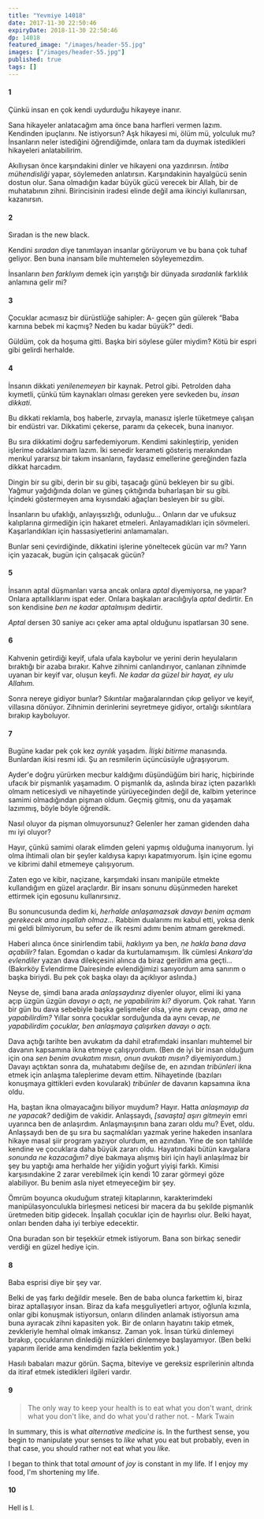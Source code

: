 ```yaml
---
title: "Yevmiye 14018"
date: 2017-11-30 22:50:46
expiryDate: 2018-11-30 22:50:46
dp: 14018
featured_image: "/images/header-55.jpg"
images: ["/images/header-55.jpg"]
published: true
tags: []
---
```




#### 1

Çünkü insan en çok kendi uydurduğu hikayeye inanır.

Sana hikayeler anlatacağım ama önce bana harfleri vermen lazım. Kendinden
ipuçlarını. Ne istiyorsun? Aşk hikayesi mi, ölüm mü, yolculuk mu? İnsanların
neler istediğini öğrendiğimde, onlara tam da duymak istedikleri hikayeleri
anlatabilirim.

Akıllıysan önce karşındakini dinler ve hikayeni ona yazdırırsın. *İntiba
mühendisliği* yapar, söylemeden anlatırsın. Karşındakinin hayalgücü senin dostun
olur. Sana olmadığın kadar büyük gücü verecek bir Allah, bir de muhatabının
zihni. Birincisinin iradesi elinde değil ama ikinciyi kullanırsan, kazanırsın.

#### 2

Sıradan is the new black. 

Kendini *sıradan* diye tanımlayan insanlar görüyorum ve bu bana çok tuhaf
geliyor. Ben buna inansam bile muhtemelen söyleyemezdim. 

İnsanların *ben farklıyım* demek için yarıştığı bir dünyada *sıradanlık*
farklılık anlamına gelir mi?

#### 3

Çocuklar acımasız bir dürüstlüğe sahipler: A- geçen gün gülerek “Baba karnına
bebek mi kaçmış? Neden bu kadar büyük?" dedi.

Güldüm, çok da hoşuma gitti. Başka biri söylese güler miydim? Kötü bir espri
gibi gelirdi herhalde.

#### 4

İnsanın dikkati *yenilenemeyen* bir kaynak. Petrol gibi. Petrolden daha
kıymetli, çünkü tüm kaynakları olması gereken yere sevkeden bu, *insan dikkati.*

Bu dikkati reklamla, boş haberle, zırvayla, manasız işlerle tüketmeye çalışan
bir endüstri var. Dikkatimi çekerse, paramı da çekecek, buna inanıyor. 

Bu sıra dikkatimi doğru sarfedemiyorum. Kendimi sakinleştirip, yeniden işlerime
odaklanmam lazım. İki senedir kerameti gösteriş merakından menkul yararsız bir
takım insanların, faydasız emellerine gereğinden fazla dikkat harcadım.

Dingin bir su gibi, derin bir su gibi, taşacağı günü bekleyen bir su gibi.
Yağmur yağdığında dolan ve güneş çıktığında buharlaşan bir su gibi. İçindeki
göstermeyen ama kıyısındaki ağaçları besleyen bir su gibi. 

İnsanların bu ufaklığı, anlayışsızlığı, odunluğu... Onların dar ve ufuksuz
kalıplarına girmediğin için hakaret etmeleri. Anlayamadıkları için sövmeleri.
Kaşarlandıkları için hassasiyetlerini anlamamaları. 

Bunlar seni çevirdiğinde, dikkatini işlerine yöneltecek gücün var mı? Yarın için
yazacak, bugün için çalışacak gücün? 

#### 5

İnsanın aptal düşmanları varsa ancak onlara *aptal* diyemiyorsa, ne yapar?
Onlara aptallıklarını ispat eder. Onlara başkaları aracılığıyla *aptal*
dedirtir. En son kendisine *ben ne kadar aptalmışım* dedirtir.

*Aptal* dersen 30 saniye acı çeker ama aptal olduğunu ispatlarsan 30 sene.

#### 6

Kahvenin getirdiği keyif, ufala ufala kaybolur ve yerini derin heyulaların
bıraktığı bir azaba bırakır. Kahve zihnimi canlandırıyor, canlanan zihnimde
uyanan bir keyif var, oluşun keyfi. *Ne kadar da güzel bir hayat, ey ulu
Allahım.* 

Sonra nereye gidiyor bunlar? Sıkıntılar mağaralarından çıkıp geliyor ve keyif,
villasına dönüyor. Zihnimin derinlerini seyretmeye gidiyor, ortalığı sıkıntılara
bırakıp kayboluyor.

#### 7

Bugüne kadar pek çok kez *ayrılık* yaşadım. *İlişki bitirme* manasında.
Bunlardan ikisi resmi idi. Şu an resmilerin üçüncüsüyle uğraşıyorum. 

Ayder'e doğru yürürken mecbur kaldığımı düşündüğüm biri hariç, hiçbirinde ufacık
bir pişmanlık yaşamadım. O pişmanlık da, aslında biraz içten pazarlıklı olmam
neticesiydi ve nihayetinde yürüyeceğinden değil de, kalbim yeterince samimi
olmadığından pişman oldum. Geçmiş gitmiş, onu da yaşamak lazımmış, böyle böyle öğrendik.  

Nasıl oluyor da pişman olmuyorsunuz? Gelenler her zaman gidenden daha mı iyi
oluyor?

Hayır, çünkü samimi olarak elimden geleni yapmış olduğuma inanıyorum. İyi olma
ihtimali olan bir şeyler kaldıysa kapıyı kapatmıyorum. İşin içine egomu ve
kibrimi dahil etmemeye çalışıyorum.

Zaten ego ve kibir, naçizane, karşımdaki insanı manipüle etmekte kullandığım en
güzel araçlardır. Bir insanı sonunu düşünmeden hareket ettirmek için egosunu
kullanırsınız.

Bu sonuncusunda dedim ki, *herhalde anlaşamazsak davayı benim açmam gerekecek
ama inşallah olmaz...* Rabbim dualarımı mı kabul etti, yoksa denk mi geldi
bilmiyorum, bu sefer de ilk resmi adımı benim atmam gerekmedi.

Haberi alınca önce sinirlendim tabii, *haklıyım* ya ben, *ne hakla bana dava
açabilir?* falan. Egomdan o kadar da kurtulamamışım. İlk cümlesi *Ankara'da
evlendiler* yazan dava dilekçesini alınca da biraz gerildim ama geçti...
(Bakırköy Evlendirme Dairesinde evlendiğimizi sanıyordum ama sanırım o başka
biriydi. Bu pek çok başka olayı da açıklıyor aslında.)

Neyse de, şimdi bana arada *anlaşsaydınız* diyenler oluyor, elimi iki yana açıp
üzgün üzgün *davayı o açtı, ne yapabilirim ki?* diyorum. Çok rahat. Yarın bir
gün bu dava sebebiyle başka gelişmeler olsa, yine aynı cevap, *ama ne
yapabilirdim?* Yıllar sonra çocuklar sorduğunda da aynı cevap, *ne yapabilirdim
çocuklar, ben anlaşmaya çalışırken davayı o açtı.*

Dava açtığı tarihte ben avukatım da dahil etrafımdaki insanları muhtemel bir
davanın kapsamına ikna etmeye çalışıyordum. (Ben de iyi bir insan olduğum için
ona *sen benim avukatım mısın, onun avukatı mısın?* diyemiyordum.) Davayı
açtıktan sonra da, muhatabımı değilse de, en azından *tribünleri* ikna etmek
için anlaşma taleplerime devam ettim. Nihayetinde (bazıları konuşmaya gittikleri
evden kovularak) *tribünler* de davanın kapsamına ikna oldu.

Ha, baştan ikna olmayacağını biliyor muydum? Hayır. Hatta *anlaşmayıp da ne
yapacak?* dediğim de vakidir. Anlaşsaydı, *[savaşta] aşırı gitmeyin* emri
uyarınca ben de anlaşırdım. Anlaşmayışının bana zararı oldu mu? Evet, oldu.
Anlaşsaydı ben de şu sıra bu saçmalıkları yazmak yerine hakeden insanlara hikaye
masal şiir program yazıyor olurdum, en azından. Yine de son tahlilde kendine ve
çocuklara daha büyük zararı oldu. Hayatındaki bütün kavgalara *sonunda ne
kazacağım?* diye bakmaya alışmış biri için hayli anlaşılmaz bir şey bu yaptığı
ama herhalde her yiğidin yoğurt yiyişi farklı. Kimisi karşısındakine 2 zarar
verebilmek için kendi 10 zarar görmeyi göze alabiliyor. Bu benim asla niyet
etmeyeceğim bir şey.

Ömrüm boyunca okuduğum strateji kitaplarının, karakterimdeki manipülasyonculukla
birleşmesi neticesi bir macera da bu şekilde pişmanlık üretmeden bitip gidecek.
İnşallah çocuklar için de hayırlısı olur. Belki hayat, onları benden daha iyi
terbiye edecektir.

Ona buradan son bir teşekkür etmek istiyorum. Bana son birkaç senedir verdiği en
güzel hediye için.

#### 8

Baba esprisi diye bir şey var.

Belki de yaş farkı değildir mesele. Ben de baba olunca farkettim ki, biraz biraz
aptallaşıyor insan. Biraz da kafa meşguliyetleri artıyor, oğlunla kızınla, onlar
gibi konuşmak istiyorsun, onların dilinden anlamak istiyorsun ama buna ayıracak
zihni kapasiten yok. Bir de onların hayatını takip etmek, zevkleriyle hemhal
olmak imkansız. Zaman yok. İnsan türkü dinlemeyi bırakıp, çocuklarının dinlediği
müzikleri dinlemeye başlayamıyor. (Ben belki yaparım ileride ama kendimden fazla
beklentim yok.)

Hasılı babaları mazur görün. Saçma, biteviye ve gereksiz esprilerinin altında da
itiraf etmek istedikleri ilgileri vardır.

#### 9

> The only way to keep your health is to eat what you don't want, drink what you
> don't like, and do what you'd rather not. - Mark Twain

In summary, this is what *alternative medicine* is. In the furthest sense, you
begin to manipulate your senses to *like* what you eat but probably, even in
that case, you should rather not eat what you *like.*

I began to think that total *amount* of *joy* is constant in my life. If I enjoy
my food, I'm shortening my life. 

#### 10

Hell is I. 

